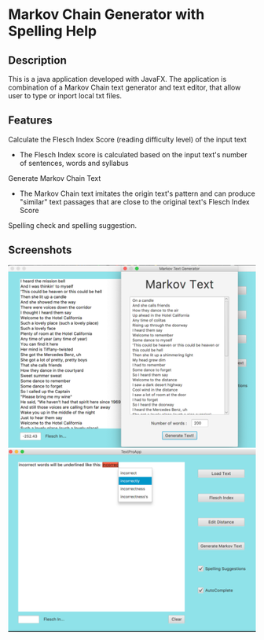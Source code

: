 # Markov Chain Generator with Spelling Help
## Description
This is a java application developed with JavaFX. The application is combination of a Markov Chain text generator and text editor, that allow user to type or inport local txt files.

## Features
Calculate the Flesch Index Score (reading difficulty level) of the input text
- The Flesch Index score is calculated based on the input text's number of sentences, words and syllabus

Generate Markov Chain Text
- The Markov Chain text imitates the origin text's pattern and can produce "similar" text passages that are close to the original text's Flesch Index Score

Spelling check and spelling suggestion.

## Screenshots
<div align="center">
    <img src="screenshots/markov-text.png" alt="info"/>
    <img src="screenshots/spelling-check.png" alt="info"/>
</div>
